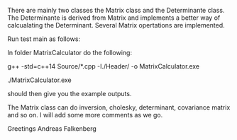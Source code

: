 

There are mainly two classes the Matrix class and the Determinante class. 
The Determinante is derived from Matrix and implements a better way of 
calcualating the Determinant. 
Several Matrix opertations are implemented. 

Run test main as follows:

In folder MatrixCalculator do the following:

g++ -std=c++14 Source/*.cpp -I./Header/ -o MatrixCalculator.exe

./MatrixCalculator.exe

should then give you the example outputs. 

The Matrix class can do inversion, cholesky, determinant, covariance matrix and so on. 
I will add some more comments as we go. 


Greetings 
 Andreas Falkenberg
 
 
